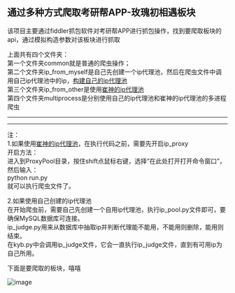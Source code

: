 ## 通过多种方式爬取考研帮APP-玫瑰初相遇板块  
该项目主要通过fiddler抓包软件对考研帮APP进行抓包操作，找到要爬取板块的api，通过模拟构造参数对该板块进行抓取  

上面共有四个文件夹：  
第一个文件夹common就是普通的爬虫操作；  
第二个文件夹ip_from_myself是自己先创建一个ip代理池，然后在爬虫文件中调用自己ip代理池中的ip，[构建自己的ip代理池](https://github.com/hfxjd9527/ip_proxy_pool)  
第三个文件夹ip_from_other是使用[崔神的ip代理池](https://github.com/Python3WebSpider/ProxyPool)  
第四个文件夹multiprocess是分别使用自己的ip代理池和崔神的ip代理池的多进程爬虫  
  
------
------
  
注：  
1.如果使用[崔神的ip代理池](https://github.com/Python3WebSpider/ProxyPool)，在执行代码之前，需要先开启ip_proxy  
开启方法：  
进入到ProxyPool目录，按住shift点鼠标右键，选择“在此处打开打开命令窗口”，然后输入：  
python run.py  
就可以执行爬虫文件了。  

2.如果使用自己创建的ip代理池  
在开始爬虫前，需要自己先创建一个自用ip代理池，执行ip_pool.py文件即可，要确保MySQL数据库可连接。    
ip_judge.py用来从数据库中抽取ip并判断代理能不能用，不能用则删除，能用则结束。    
在kyb.py中会调用ip_judge文件，它会一直执行ip_judge文件，直到有可用ip为自己所用。    

下面是要爬取的板块，嘻嘻  

![image](https://github.com/hfxjd9527/kaoyanbang/blob/master/kyb.gif)
